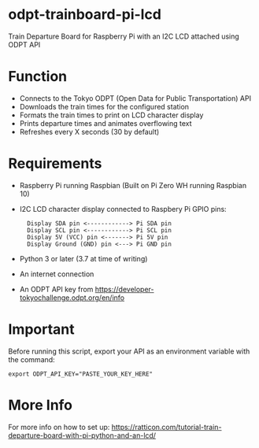 # odpt-trainboard-pi-lcd

Train Departure Board for Raspberry Pi with an I2C LCD attached using ODPT API

# Function
- Connects to the Tokyo ODPT (Open Data for Public Transportation) API
- Downloads the train times for the configured station
- Formats the train times to print on LCD character display
- Prints departure times and animates overflowing text
- Refreshes every X seconds (30 by default)

# Requirements
- Raspberry Pi running Raspbian (Built on Pi Zero WH running Raspbian 10)
- I2C LCD character display connected to Raspbery Pi GPIO pins:

        Display SDA pin <------------> Pi SDA pin
        Display SCL pin <------------> Pi SCL pin
        Display 5V (VCC) pin <-------> Pi 5V pin
        Display Ground (GND) pin <---> Pi GND pin

- Python 3 or later (3.7 at time of writing)
- An internet connection
- An ODPT API key from https://developer-tokyochallenge.odpt.org/en/info

# Important
Before running this script, export your API as an environment variable with the command:

    export ODPT_API_KEY="PASTE_YOUR_KEY_HERE"

# More Info
For more info on how to set up:
https://ratticon.com/tutorial-train-departure-board-with-pi-python-and-an-lcd/
